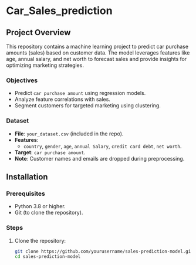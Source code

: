 # Car_Sales_prediction
## Project Overview

This repository contains a machine learning project to predict car purchase amounts (sales) based on customer data. The model leverages features like age, annual salary, and net worth to forecast sales and provide insights for optimizing marketing strategies.

### Objectives
- Predict `car purchase amount` using regression models.
- Analyze feature correlations with sales.
- Segment customers for targeted marketing using clustering.

### Dataset
- **File**: `your_dataset.csv` (included in the repo).
- **Features**:
  - `country`, `gender`, `age`, `annual Salary`, `credit card debt`, `net worth`.
- **Target**: `car purchase amount`.
- **Note**: Customer names and emails are dropped during preprocessing.

## Installation

### Prerequisites
- Python 3.8 or higher.
- Git (to clone the repository).

### Steps
1. Clone the repository:
   ```bash
   git clone https://github.com/yourusername/sales-prediction-model.git
   cd sales-prediction-model